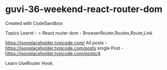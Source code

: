 # guvi-36-weekend-react-router-dom
Created with CodeSandbox

Topics Learnt - > React router dom - BrowserRouter,Routes,Route,Link

https://jsonplaceholder.typicode.com/
All posts - https://jsonplaceholder.typicode.com/posts
single Post - https://jsonplaceholder.typicode.com/posts/4

Learn UseRouter Hook.
